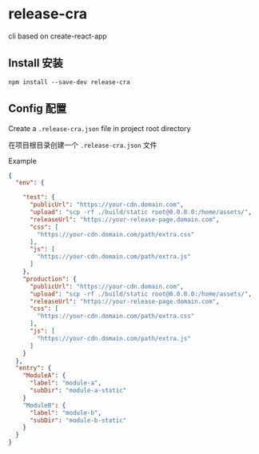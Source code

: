 release-cra
===

cli based on create-react-app

## Install 安装

```shell
npm install --save-dev release-cra
```

## Config 配置

Create a `.release-cra.json` file in project root directory

在项目根目录创建一个 `.release-cra.json` 文件

Example

```json
{
  "env": {

    "test": {
      "publicUrl": "https://your-cdn.domain.com",
      "upload": "scp -rf ./build/static root@0.0.0.0:/home/assets/",
      "releaseUrl": "https://your-release-page.domain.com",
      "css": [
        "https://your-cdn.domain.com/path/extra.css"
      ],
      "js": [
        "https://your-cdn.domain.com/path/extra.js"
      ]
    },
    "production": {
      "publicUrl": "https://your-cdn.domain.com",
      "upload": "scp -rf ./build/static root@0.0.0.0:/home/assets/",
      "releaseUrl": "https://your-release-page.domain.com",
      "css": [
        "https://your-cdn.domain.com/path/extra.css"
      ],
      "js": [
        "https://your-cdn.domain.com/path/extra.js"
      ]
    }
  },
  "entry": {
    "ModuleA": {
      "label": "module-a",
      "subDir": "module-a-static"
    }
    "ModuleB": {
      "label": "module-b",
      "subDir": "module-b-static"
    }
  }
}
```
